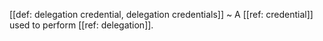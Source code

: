 [[def: delegation credential, delegation credentials]]
~ A [[ref: credential]] used to perform [[ref: delegation]].

